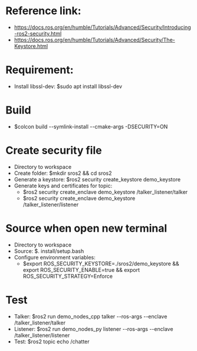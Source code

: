 # Reference link: 
- https://docs.ros.org/en/humble/Tutorials/Advanced/Security/Introducing-ros2-security.html
- https://docs.ros.org/en/humble/Tutorials/Advanced/Security/The-Keystore.html

# Requirement:
- Install libssl-dev: $sudo apt install libssl-dev

# Build
- $colcon build --symlink-install --cmake-args -DSECURITY=ON

# Create security file
- Directory to workspace
- Create folder: $mkdir sros2 && cd sros2
- Generate a keystore: $ros2 security create_keystore demo_keystore
- Generate keys and certificates for topic:
    + $ros2 security create_enclave demo_keystore /talker_listener/talker
    + $ros2 security create_enclave demo_keystore /talker_listener/listener

# Source when open new terminal
- Directory to workspace
- Source: $. install/setup.bash
- Configure environment variables:
    + $export ROS_SECURITY_KEYSTORE=./sros2/demo_keystore && export ROS_SECURITY_ENABLE=true && export ROS_SECURITY_STRATEGY=Enforce

# Test
- Talker: $ros2 run demo_nodes_cpp talker --ros-args --enclave /talker_listener/talker
- Listener: $ros2 run demo_nodes_py listener --ros-args --enclave /talker_listener/listener
- Test: $ros2 topic echo /chatter